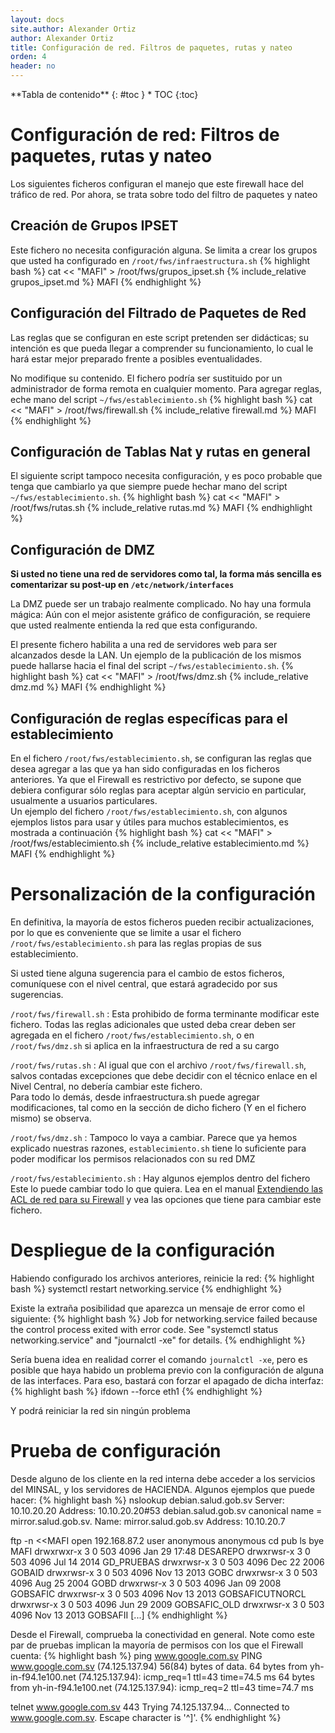 ```yaml
---
layout: docs
site.author: Alexander Ortiz
author: Alexander Ortiz
title: Configuración de red. Filtros de paquetes, rutas y nateo
orden: 4
header: no
---
```


<div class="panel radius" markdown="1">
**Tabla de contenido**
{: #toc }
*  TOC
{:toc}
</div>

# Configuración de red: Filtros de paquetes, rutas y nateo
Los siguientes ficheros configuran el manejo que este firewall hace del tráfico de red. Por ahora, se trata sobre todo del filtro de paquetes y nateo

## Creación de Grupos IPSET
Este fichero no necesita configuración alguna. Se limita a crear los grupos que usted ha configurado en `/root/fws/infraestructura.sh`
{% highlight bash %}
cat << "MAFI" > /root/fws/grupos_ipset.sh
{% include_relative grupos_ipset.md %}
MAFI
{% endhighlight %}

## Configuración del Filtrado de Paquetes de Red
Las reglas que se configuran en este script pretenden ser didácticas; su intención es que pueda llegar a comprender su funcionamiento, lo cual le hará estar mejor preparado frente a posibles eventualidades.

No modifique su contenido. El fichero podría ser sustituido por un administrador de forma remota en cualquier momento. Para agregar reglas, eche mano del script `~/fws/establecimiento.sh`
{% highlight bash %}
cat << "MAFI" > /root/fws/firewall.sh
{% include_relative firewall.md %}
MAFI
{% endhighlight %}

## Configuración de Tablas Nat y rutas en general
El siguiente script tampoco necesita configuración, y es poco probable que tenga que cambiarlo ya que siempre puede hechar mano del script `~/fws/establecimiento.sh`.
{% highlight bash %}
cat << "MAFI" > /root/fws/rutas.sh 
{% include_relative rutas.md %}
MAFI
{% endhighlight %}

## Configuración de DMZ
**Si usted no tiene una red de servidores como tal, la forma más sencilla es comentarizar su post-up en `/etc/network/interfaces`**  

La DMZ puede ser un trabajo realmente complicado. No hay una formula mágica: Aún con el mejor asistente gráfico de configuración, se requiere que usted realmente entienda la red que esta configurando. 

El presente fichero habilita a una red de servidores web para ser alcanzados desde la LAN. Un ejemplo de la publicación de los mismos puede hallarse hacia el final del script `~/fws/establecimiento.sh`.
{% highlight bash %}
cat << "MAFI" > /root/fws/dmz.sh
{% include_relative dmz.md %}
MAFI
{% endhighlight %}

## Configuración de reglas específicas para el establecimiento
En el fichero `/root/fws/establecimiento.sh`, se configuran las reglas que desea agregar a las que ya han sido configuradas en los ficheros anteriores. Ya que el Firewall es restrictivo por defecto, se supone que debiera configurar sólo reglas para aceptar algún servicio en particular, usualmente a usuarios particulares.  
Un ejemplo del fichero `/root/fws/establecimiento.sh`, con algunos ejemplos listos para usar y útiles para muchos establecimientos, es mostrada a continuación
{% highlight bash %}
cat << "MAFI" > /root/fws/establecimiento.sh
{% include_relative establecimiento.md %}
MAFI
{% endhighlight %}

# Personalización de la configuración
En definitiva, la mayoría de estos ficheros pueden recibir actualizaciones, por lo que es conveniente que se limite a usar el fichero `/root/fws/establecimiento.sh` para las reglas propias de sus establecimiento.

Si usted tiene alguna sugerencia para el cambio de estos ficheros, comuníquese con el nivel central, que estará agradecido por sus sugerencias.

`/root/fws/firewall.sh`
 : Esta prohibido de forma terminante modificar este fichero. Todas las reglas adicionales que usted deba crear deben ser agregada en el fichero `/root/fws/establecimiento.sh`, o en `/root/fws/dmz.sh` si aplica en la infraestructura de red a su cargo 

`/root/fws/rutas.sh`
 : Al igual que con el archivo `/root/fws/firewall.sh`, salvos contadas excepciones que debe decidir con el técnico enlace en el Nivel Central, no debería cambiar este fichero.  
Para todo lo demás, desde infraestructura.sh puede agregar modificaciones, tal como en la sección de dicho fichero (Y en el fichero mismo) se observa.

`/root/fws/dmz.sh`
 : Tampoco lo vaya a cambiar. Parece que ya hemos explicado nuestras razones, `establecimiento.sh` tiene lo suficiente para poder modificar los permisos relacionados con su red DMZ

`/root/fws/establecimiento.sh`
 : Hay algunos ejemplos dentro del fichero Este lo puede cambiar todo lo que quiera. Lea en el manual [Extendiendo las ACL de red para su Firewall]({{site.baseurl}}/manual/iptables/) y vea las opciones que tiene para cambiar este fichero.

# Despliegue de la configuración
Habiendo configurado los archivos anteriores, reinicie la red:
{% highlight bash %}
systemctl restart networking.service
{% endhighlight %}

Existe la extraña posibilidad que aparezca un mensaje de error como el siguiente:
{% highlight bash %}
Job for networking.service failed because the control process exited with error code.
See "systemctl status networking.service" and "journalctl -xe" for details.
{% endhighlight %}

Sería buena idea en realidad correr el comando `journalctl -xe`, pero es posible que haya habido un problema previo con la configuración de alguna de las interfaces. Para eso, bastará con forzar el apagado de dicha interfaz:
{% highlight bash %}
ifdown --force eth1
{% endhighlight %}

Y podrá reiniciar la red sin ningún problema

# Prueba de configuración
Desde alguno de los cliente en la red interna debe acceder a los servicios del MINSAL, y los servidores de HACIENDA. Algunos ejemplos que puede hacer:
{% highlight bash %}
nslookup debian.salud.gob.sv
Server:     10.10.20.20
Address:    10.10.20.20#53
debian.salud.gob.sv canonical name = mirror.salud.gob.sv.
Name:   mirror.salud.gob.sv
Address: 10.10.20.7

ftp -n <<MAFI
open 192.168.87.2
user anonymous anonymous
cd pub
ls
bye
MAFI
drwxrwxr-x    3 0        503          4096 Jan 29 17:48 DESAREPO
drwxrwsr-x    3 0        503          4096 Jul 14  2014 GD_PRUEBAS
drwxrwsr-x    3 0        503          4096 Dec 22  2006 GOBAID
drwxrwsr-x    3 0        503          4096 Nov 13  2013 GOBC
drwxrwsr-x    3 0        503          4096 Aug 25  2004 GOBD
drwxrwsr-x    3 0        503          4096 Jan 09  2008 GOBSAFIC
drwxrwsr-x    3 0        503          4096 Nov 13  2013 GOBSAFICUTNORCL
drwxrwsr-x    3 0        503          4096 Jun 29  2009 GOBSAFIC_OLD
drwxrwsr-x    3 0        503          4096 Nov 13  2013 GOBSAFII
[...]
{% endhighlight %}

Desde el Firewall, comprueba la conectividad en general. Note como este par de pruebas implican la mayoría de permisos con los que el Firewall cuenta:
{% highlight bash %}
ping www.google.com.sv
PING www.google.com.sv (74.125.137.94) 56(84) bytes of data.
64 bytes from yh-in-f94.1e100.net (74.125.137.94): icmp_req=1 ttl=43 time=74.5 ms
64 bytes from yh-in-f94.1e100.net (74.125.137.94): icmp_req=2 ttl=43 time=74.7 ms

telnet www.google.com.sv 443
Trying 74.125.137.94...
Connected to www.google.com.sv.
Escape character is '^]'.
{% endhighlight %}
